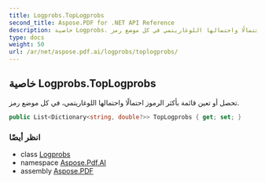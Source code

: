 ```yaml
---
title: Logprobs.TopLogprobs
second_title: Aspose.PDF for .NET API Reference
description: خاصية Logprobs. تحصل أو تعين قائمة بأكثر الرموز احتمالًا واحتمالها اللوغاريتمي في كل موضع رمز
type: docs
weight: 50
url: /ar/net/aspose.pdf.ai/logprobs/toplogprobs/
---
```

## خاصية Logprobs.TopLogprobs

تحصل أو تعين قائمة بأكثر الرموز احتمالًا واحتمالها اللوغاريتمي، في كل موضع رمز.

```csharp
public List<Dictionary<string, double?>> TopLogprobs { get; set; }
```

### انظر أيضًا

* class [Logprobs](../)
* namespace [Aspose.Pdf.AI](../../../aspose.pdf.ai/)
* assembly [Aspose.PDF](../../../)